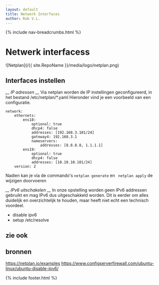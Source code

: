 ```yaml
---
layout: default
title: Netwerk Interfaces
author: Rob V.L.
---
```


{% include nav-breadcrumbs.html %}


# Netwerk interfacess
![Netplan](/{{ site.RepoName }}/media/logo/netplan.png)

## Interfaces instellen  
*__ IP adressen __*
Via netplan worden de IP instellingen geconfigureerd, in het bestand /etc/netplan/*.yaml
Hieronder vind je een voorbeeld van een configuratie.
```
network:
    ethernets:
        ens18:
            optional: true
            dhcp4: false
            addresses: [192.168.3.101/24]
            gateway4: 192.168.3.1
            nameservers:
                addresses: [8.8.8.8, 1.1.1.1]
        ens19:
            optional: true
            dhcp4: false
            addresses: [10.10.10.101/24]
    version: 2
```
Nadien kan je via de commando's ```netplan generate``` en ``` netplan apply``` de wijzigen doorvoeren

*__ IPv6 uitschakelen __*
In onze opstelling worden geen IPv6 addressen gebruikt en mag IPv6 dus uitgeschakkeld worden.
Dit is eerder om alles duidelijk en overzichtelijk te houden, maar heeft niet echt een technisch voordeel.





* disable ipv6
* setup /etc/resolve

## zie ook 

## bronnen 
https://netplan.io/examples
https://www.configserverfirewall.com/ubuntu-linux/ubuntu-disable-ipv6/

{% include footer.html %}
